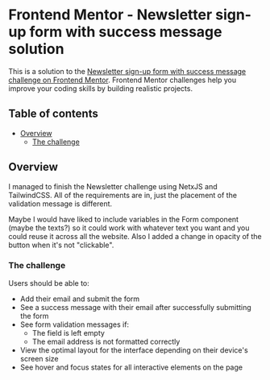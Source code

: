 # Frontend Mentor - Newsletter sign-up form with success message solution

This is a solution to the [Newsletter sign-up form with success message challenge on Frontend Mentor](https://www.frontendmentor.io/challenges/newsletter-signup-form-with-success-message-3FC1AZbNrv). Frontend Mentor challenges help you improve your coding skills by building realistic projects. 

## Table of contents

- [Overview](#overview)
  - [The challenge](#the-challenge)

## Overview

I managed to finish the Newsletter challenge using NetxJS and TailwindCSS. All of the requirements are in, just the placement of the validation message is different.

Maybe I would have liked to include variables in the Form component (maybe the texts?) so it could work with whatever text you want and you could reuse it across all the website. Also I added a change in opacity of the button when it's not "clickable".


### The challenge

Users should be able to:

- Add their email and submit the form
- See a success message with their email after successfully submitting the form
- See form validation messages if:
  - The field is left empty
  - The email address is not formatted correctly
- View the optimal layout for the interface depending on their device's screen size
- See hover and focus states for all interactive elements on the page
